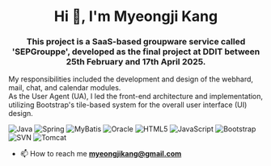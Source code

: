 <h1 align="center">Hi 👋, I'm Myeongji Kang</h1>
<h3 align="center">This project is a SaaS-based groupware service called 'SEPGrouppe', developed as the final project at DDIT between 25th February and 17th April 2025.</h3>

My responsibilities included the development and design of the webhard, mail, chat, and calendar modules.<br> 
As the User Agent (UA), I led the front-end architecture and implementation, utilizing Bootstrap's tile-based system for the overall user interface (UI) design.

![Java](https://img.shields.io/badge/Java-ED8B00?style=flat-square&logo=openjdk&logoColor=white)
![Spring](https://img.shields.io/badge/Spring-6DB33F?style=flat-square&logo=spring&logoColor=white)
![MyBatis](https://img.shields.io/badge/MyBatis-2B649A?style=flat-square&logo=mybatis&logoColor=white)
![Oracle](https://img.shields.io/badge/Oracle-F80000?style=flat-square&logo=oracle&logoColor=white)
![HTML5](https://img.shields.io/badge/HTML5-E34F26?style=flat-square&logo=html5&logoColor=white)
![JavaScript](https://img.shields.io/badge/JavaScript-F7DF1E?style=flat-square&logo=javascript&logoColor=black)
![Bootstrap](https://img.shields.io/badge/Bootstrap-7952B3?style=flat-square&logo=bootstrap&logoColor=white)
![SVN](https://img.shields.io/badge/SVN-808080?style=flat-square&logo=apache-subversion&logoColor=white)
![Tomcat](https://img.shields.io/badge/Tomcat-F87000?style=flat-square&logo=apache-tomcat&logoColor=white)

- 📫 How to reach me **myeongjikang@gmail.com**



